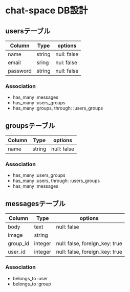 # chat-space DB設計

## usersテーブル
|Column|Type|options|
|------|----|-------|
|name|string|null: false|
|email|sring|nul: false|
|password|string|null: false|
### Association
- has_many :messages
- has_many :users_groups
- has_many :groups, through: :users_groups

## groupsテーブル
|Column|Type|options|
|------|----|-------|
|name|string|null: false|
### Association
- has_many :users_groups
- has_many :users, through: :users_groups 
- has_many :messages

## messagesテーブル
|Column|Type|options|
|------|----|-------|
|body|text|null: false|
|image|string||
|group_id|integer|null: false, foreign_key: true|
|user_id|integer|null: false, foreign_key: true|
### Association
- belongs_to :user
- belongs_to :group